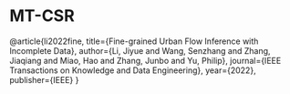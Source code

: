 # MT-CSR

@article{li2022fine,
  title={Fine-grained Urban Flow Inference with Incomplete Data},
  author={Li, Jiyue and Wang, Senzhang and Zhang, Jiaqiang and Miao, Hao and Zhang, Junbo and Yu, Philip},
  journal={IEEE Transactions on Knowledge and Data Engineering},
  year={2022},
  publisher={IEEE}
}
